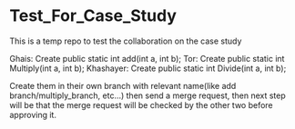 # Test_For_Case_Study
This is a temp repo to test the collaboration on the case study

 Ghais: Create public static int add(int a, int b);
 Tor: Create public static int Multiply(int a, int b);
 Khashayer: Create public static int Divide(int a, int b);

Create them in their own branch with relevant name(like add branch/multiply_branch, etc...) then send a merge request, then next step will be that the merge request will be checked by the other two before approving it.